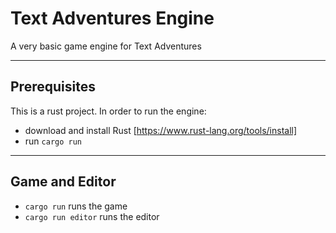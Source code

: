 # Text Adventures Engine
A very basic game engine for Text Adventures

---
## Prerequisites
This is a rust project. In order to run the engine:
- download and install Rust [https://www.rust-lang.org/tools/install]
- run ```cargo run```

---
## Game and Editor
- ```cargo run``` runs the game
- ```cargo run editor``` runs the editor
